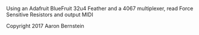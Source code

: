 Using an Adafruit BlueFruit 32u4 Feather and a 4067 multiplexer, read Force Sensitive Resistors and output MIDI

Copyright 2017 Aaron Bernstein